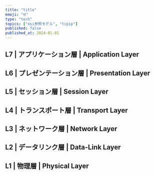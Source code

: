 ```yaml
---
title: "title"
emoji: "🌐"
type: "tech"
topics: ["osi参照モデル", "tcpip"]
published: false
published_at: 2024-01-01
---
```


## L7 | アプリケーション層 | Application Layer

## L6 | プレゼンテーション層 | Presentation Layer

## L5 | セッション層 | Session Layer

## L4 | トランスポート層 | Transport Layer

## L3 | ネットワーク層 | Network Layer

## L2 | データリンク層 | Data-Link Layer

## L1 | 物理層 | Physical Layer
